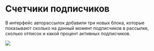 # Счетчики подписчиков

В интерфейс авторассылок добавили три новых блока, которые показывают сколько на данный момент подписчиков в рассылке, сколько отписок и какой процент активных подписчиков.

![](../../.gitbook/assets/SvaYPViXHrw.jpg)

